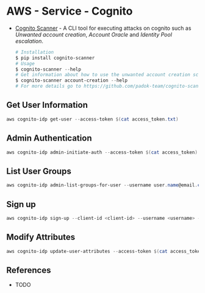 # AWS - Service - Cognito

* [Cognito Scanner](https://github.com/padok-team/cognito-scanner) - A CLI tool for executing attacks on cognito such as *Unwanted account creation*, *Account Oracle* and *Identity Pool escalation*.

    ```ps1
    # Installation
    $ pip install cognito-scanner
    # Usage
    $ cognito-scanner --help
    # Get information about how to use the unwanted account creation script
    $ cognito-scanner account-creation --help
    # For more details go to https://github.com/padok-team/cognito-scanner
    ```

## Get User Information

```ps1
aws cognito-idp get-user --access-token $(cat access_token.txt)
```

## Admin Authentication

```ps1
aws cognito-idp admin-initiate-auth --access-token $(cat access_token)
```

## List User Groups

```ps1
aws cognito-idp admin-list-groups-for-user --username user.name@email.com --user-pool-id "Group-Name"
```

## Sign up

```ps1
aws cognito-idp sign-up --client-id <client-id> --username <username> --password <password>
```

## Modify Attributes

```ps1
aws cognito-idp update-user-attributes --access-token $(cat access_token) --user-attributes Name=<attribute>,Value=<value>
```

## References

* TODO
